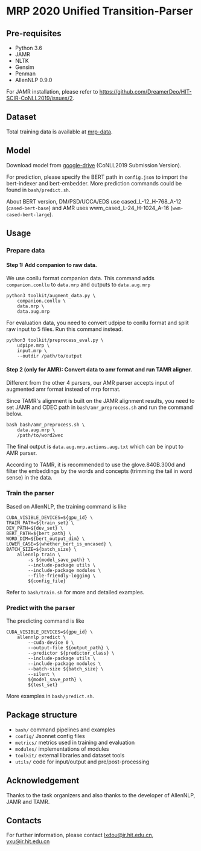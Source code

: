 # MRP 2020 Unified Transition-Parser

## Pre-requisites

- Python 3.6
- JAMR
- NLTK
- Gensim
- Penman
- AllenNLP 0.9.0

For JAMR installation, please refer to https://github.com/DreamerDeo/HIT-SCIR-CoNLL2019/issues/2. 

## Dataset

Total training data is available at [mrp-data].

## Model
Download model from [google-drive] (CoNLL2019 Submission Version). 

For prediction, please specify the BERT path in `config.json` to import the bert-indexer and bert-embedder. More prediction commands could be found in `bash/predict.sh`.

About BERT version, DM/PSD/UCCA/EDS use cased_L-12_H-768_A-12 (`cased-bert-base`) and AMR uses wwm_cased_L-24_H-1024_A-16 (`wwm-cased-bert-large`).

## Usage

### Prepare data

#### Step 1: Add companion to raw data.

We use conllu format companion data. This command adds `companion.conllu` to `data.mrp` and outputs to `data.aug.mrp`

```shell script
python3 toolkit/augment_data.py \
    companion.conllu \
    data.mrp \
    data.aug.mrp
```

For evaluation data, you need to convert udpipe to conllu format and split raw input to 5 files. Run this command instead. 

```shell script
python3 toolkit/preprocess_eval.py \
    udpipe.mrp \
    input.mrp \
    --outdir /path/to/output
```

#### Step 2 (only for AMR): Convert data to amr format and run TAMR aligner.

Different from the other 4 parsers, our AMR parser accepts input of augmented amr format instead of mrp format.

Since TAMR's alignment is built on the JAMR alignment results, you need to set JAMR and CDEC path in `bash/amr_preprocess.sh` and run the command below.

```shell script
bash bash/amr_preprocess.sh \
    data.aug.mrp \
    /path/to/word2wec
```

The final output is `data.aug.mrp.actions.aug.txt` which can be input to AMR parser. 

According to TAMR, it is recommended to use the glove.840B.300d and filter the embeddings by the words and concepts (trimming the tail in word sense) in the data.

### Train the parser

Based on AllenNLP, the training command is like

```shell script
CUDA_VISIBLE_DEVICES=${gpu_id} \
TRAIN_PATH=${train_set} \
DEV_PATH=${dev_set} \
BERT_PATH=${bert_path} \
WORD_DIM=${bert_output_dim} \
LOWER_CASE=${whether_bert_is_uncased} \
BATCH_SIZE=${batch_size} \
    allennlp train \
        -s ${model_save_path} \
        --include-package utils \
        --include-package modules \
        --file-friendly-logging \
        ${config_file}
```

Refer to `bash/train.sh` for more and detailed examples.

### Predict with the parser

The predicting command is like

```shell script
CUDA_VISIBLE_DEVICES=${gpu_id} \
    allennlp predict \
        --cuda-device 0 \
        --output-file ${output_path} \
        --predictor ${predictor_class} \
        --include-package utils \
        --include-package modules \
        --batch-size ${batch_size} \
        --silent \
        ${model_save_path} \
        ${test_set}
```

More examples in `bash/predict.sh`.

## Package structure

* `bash/` command pipelines and examples
* `config/` Jsonnet config files
* `metrics/` metrics used in training and evaluation
* `modules/` implementations of modules
* `toolkit/` external libraries and dataset tools
* `utils/` code for input/output and pre/post-processing

## Acknowledgement

Thanks to the task organizers and also thanks to the developer of AllenNLP, JAMR and TAMR.

## Contacts

For further information, please contact <lxdou@ir.hit.edu.cn>, <yxu@ir.hit.edu.cn>

[mrp-data]: http://mrp.nlpl.eu/index.php?page=4#training "mrp-data"
[mrp-sample-data]: http://svn.nlpl.eu/mrp/2019/public/sample.tgz "mrp-sample-data"
[google-drive]: https://drive.google.com/open?id=1SbtqPdNYZWY9m2cDo58tNuzCFtKUMSj1 "google-drive"

